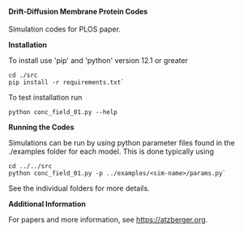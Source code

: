 #### Drift-Diffusion Membrane Protein Codes

Simulation codes for PLOS paper.

__Installation__

To install use 'pip' and 'python' version 12.1 or greater 

```
cd ./src
pip install -r requirements.txt`
```

To test installation run 
```
python conc_field_01.py --help 
```

__Running the Codes__ 

Simulations can be run by using python parameter files found in the 
./examples folder for each model.  This is done typically using 
```
cd ../../src
python conc_field_01.py -p ../examples/<sim-name>/params.py`
```

See the individual folders for more details. 

__Additional Information__ 

For papers and more information, 
see https://atzberger.org.

